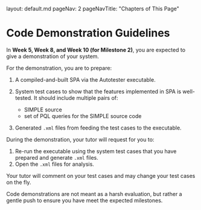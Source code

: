 <br>

<frontmatter>
  layout: default.md
  pageNav: 2
  pageNavTitle: "Chapters of This Page"
</frontmatter>

[](#code-demonstration-guidelines)Code Demonstration Guidelines
===============================================================

In **Week 5, Week 8, and Week 10 (for Milestone 2)**, you are expected to give a demonstration of your system.

For the demonstration, you are to prepare:

1.  A compiled-and-built SPA via the Autotester executable.
    
2.  System test cases to show that the features implemented in SPA is well-tested. It should include multiple pairs of:
    
    *   SIMPLE source
    *   set of PQL queries for the SIMPLE source code
3.  Generated `.xml` files from feeding the test cases to the executable.
    

During the demonstration, your tutor will request for you to:

1.  Re-run the executable using the system test cases that you have prepared and generate `.xml` files.
2.  Open the `.xml` files for analysis.

Your tutor will comment on your test cases and may change your test cases on the fly.

Code demonstrations are not meant as a harsh evaluation, but rather a gentle push to ensure you have meet the expected milestones.
